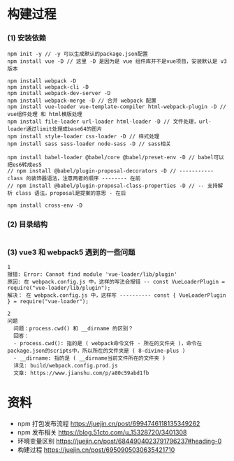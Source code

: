 # 构建过程

### (1) 安装依赖

```
npm init -y // -y 可以生成默认的package.json配置
npm install vue -D // 这里 -D 是因为是 vue 组件库并不是vue项目，安装默认是 v3 版本

npm install webpack -D
npm install webpack-cli -D
npm install webpack-dev-server -D
npm install webpack-merge -D // 合并 webpack 配置
npm install vue-loader vue-template-compiler html-webpack-plugin -D // vue组件处理 和 html模版处理
npm install file-loader url-loader html-loader -D // 文件处理，url-loader通过limit处理成base64的图片
npm install style-loader css-loader -D // 样式处理
npm install sass sass-loader node-sass -D // sass相关

npm install babel-loader @babel/core @babel/preset-env -D // babel可以把es6转成es5
// npm install @babel/plugin-proposal-decorators -D // ----------- class 的装饰器语法，注意两者的顺序 -------- 在前
// npm install @babel/plugin-proposal-class-properties -D // -- 支持解析 class 语法，proposal是提案的意思 - 在后

npm install cross-env -D
```

### (2) 目录结构

```

```

### (3) vue3 和 webpack5 遇到的一些问题

```
1
报错: Error: Cannot find module 'vue-loader/lib/plugin'
原因: 在 webpack.config.js 中，这样的写法会报错 -- const VueLoaderPlugin = require("vue-loader/lib/plugin");
解决： 在 webpack.config.js 中，这样写 ---------- const { VueLoaderPlugin } = require("vue-loader");

2
问题
  问题：process.cwd() 和 __dirname 的区别？
  回答：
  - process.cwd(): 指的是 ( webpack命令文件 - 所在的文件夹 )，命令在 package.json的scripts中，所以所在的文件夹是 ( 8-divine-plus )
  - __dirname: 指的是 ( __dirname当前文件所在的文件夹 )
  详见: build/webpack.config.prod.js
  文章: https://www.jianshu.com/p/a80c59abd1fb
```

# 资料

- npm 打包发布流程 https://juejin.cn/post/6994746118135349262
- npm 发布相关 https://blog.51cto.com/u_15328720/3401308
- 环境变量区别 https://juejin.cn/post/6844904023791796237#heading-0
- 构建过程 https://juejin.cn/post/6950905030635421710
